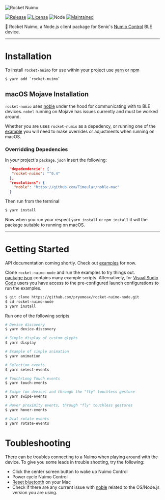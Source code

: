 ![Rocket Nuimo](https://github.com/pryomoax/rocket-nuimo-node/raw/master/assets/rocket-nuimo.png)

[![Release](https://img.shields.io/github/release-pre/pryomoax/rocket-nuimo-node.svg?style=for-the-badge)](https://github.com/pryomoax/rocket-nuimo-node/releases)
[![License](https://img.shields.io/github/license/pryomoax/rocket-nuimo-node.svg?style=for-the-badge)](./LICENSE)
![Node](https://img.shields.io/npm/v/rocket-nuimo.svg?style=for-the-badge&label=version)
[![Maintained](https://img.shields.io/badge/Maintained%3F-yes-green.svg?style=for-the-badge)](https://github.com/pryomoax/rocket-nuimo-node/graphs/commit-activity)

🚀 Rocket Nuimo, a Node.js client package for Senic's [Numio Control](https://www.senic.com/nuimo-control) BLE device.

----

# Installation
To install `rocket-nuimo` for use within your project use [yarn](https://yarnpkg.com) or [npm](https://npmjs.com)

```bash
$ yarn add `rocket-nuimo`
```

## macOS Mojave Installation
`rocket-numio` uses [noble](https://github.com/noble/noble) under the hood for communicating with to BLE devices. `nobel` running on Mojavé has issues currently and must be worked around.

Whether you are uses `rocket-numio` as a depedency, or running one of the [example](./examples) you will need to make overrides or adjustments when running on macOS.

### Overridding Depedencies

In *your* project's `package.json` insert the following:

```json
  "depedendencie": {
   "rocket-nuimo": "^0.4"
  },
  "resolutions": {
    "noble": "https://github.com/Timeular/noble-mac"
  }
```

Then run from the terminal

```bash
$ yarn install
```

Now when you run your respect `yarn install` or `npm install` it will the package suitable to running on macOS.

----

# Getting Started

API documentation coming shortly. Check out [examples](./examples) for now.

Clone `rocket-nuimo-node` and run the examples to try things out. [package.json](./package.json) contains many example scripts. Alternatively, for [Visual Sudio Code](https://code.visualstudio.com/) users you have access to the pre-configured launch configurations to run the examples.

```bash
$ git clone https://github.com/pryomoax/rocket-nuimo-node.git
$ cd rocket-nuimo-node
$ yarn install
```

Run one of the following scripts

```bash
# Device discovery
$ yarn device-discovery

# Simple display of custom glyphs
$ yarn display

# Example of simple animation
$ yarn animation

# Selection events
$ yarn select-events

# Touch/Long Touch events
$ yarn touch-events

# Swipe (on device) and through the "fly" touchless gesture
$ yarn swipe-events

# Hover proximity events, through "fly" touchless gestures
$ yarn hover-events

# Dial rotate events
$ yarn rotate-events
```

# Toubleshooting

There can be troubles connecting to a Nuimo when playing around with the device. To give you some leads in trouble shooting, try the following:

- Click the center screen button to wake up Nuimo Control
- Power cycle Nuimo Control
- [Reset bluetooth](https://macpaw.com/how-to/fix-bluetooth-not-available-problem) on your Mac
- Check if there are any current issue with [noble](https://github.com/noble/noble) related to the OS/Node.js version you are using.